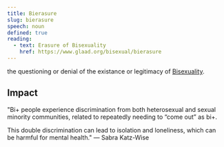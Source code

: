 ```yaml
---
title: Bierasure
slug: bierasure
speech: noun
defined: true
reading: 
  - text: Erasure of Bisexuality
    href: https://www.glaad.org/bisexual/bierasure
---
```


the questioning or denial of the existance or legitimacy of [Bisexuality](/definitions/bisexual).

## Impact

"Bi+ people experience discrimination from both heterosexual and sexual minority communities, related to repeatedly needing to “come out” as bi+.

This double discrimination can lead to isolation and loneliness, which can be harmful for mental health." — Sabra Katz-Wise